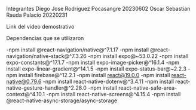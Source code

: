 
Integrantes
Diego Jose Rodriguez Pocasangre 20230602
Oscar Sebastian Rauda Palacio 20220231

Link del video demostrativo

Dependencias que se utilizaron

-npm install @react-navigation/native@^7.1.17
-npm install @react-navigation/native-stack@^7.3.26
-npm install expo@~53.0.22
-npm install expo-constants@^17.1.7
-npm install expo-image-picker@^16.1.4
-npm install expo-linear-gradient@^14.1.5
-npm install expo-status-bar@~2.2.3
-npm install firebase@^12.2.1
-npm install react@19.0.0
-npm install react-native@0.79.6
-npm install react-native-dotenv@^3.4.11
-npm install react-native-gesture-handler@^2.28.0
-npm install react-native-safe-area-context@^4.10.1
-npm install react-native-screens@^4.15.4
-npm install @react-native-async-storage/async-storage



